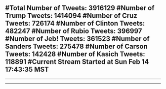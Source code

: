 #Total Number of Tweets: 3916129 
#Number of Trump Tweets: 1414094
#Number of Cruz Tweets: 726174
#Number of Clinton Tweets: 482247
#Number of Rubio Tweets: 396997
#Number of Jeb! Tweets: 361523
#Number of Sanders Tweets: 275478
#Number of Carson Tweets: 142428
#Number of Kasich Tweets: 118891
#Current Stream Started at Sun Feb 14 17:43:35 MST
---
---
---
